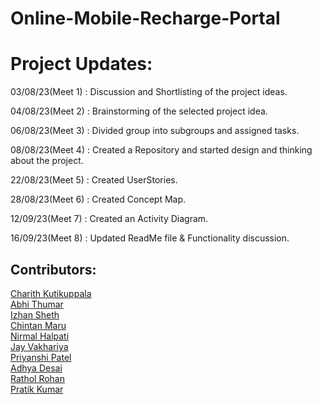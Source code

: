 # Online-Mobile-Recharge-Portal

# Project Updates:

03/08/23(Meet 1) : Discussion and Shortlisting of the project ideas. 

04/08/23(Meet 2) : Brainstorming of the selected project idea.  

06/08/23(Meet 3) : Divided group into subgroups and assigned tasks.  

08/08/23(Meet 4) : Created a Repository and started design and thinking about the project.  

22/08/23(Meet 5) : Created UserStories.  

28/08/23(Meet 6) : Created Concept Map.  

12/09/23(Meet 7) : Created an Activity Diagram.  

16/09/23(Meet 8) : Updated ReadMe file & Functionality discussion.  

## Contributors:

[Charith Kutikuppala](https://github.com/itsmeck24)  
[Abhi Thumar](https://github.com/AbhiThumar)    
[Izhan Sheth](https://github.com/Izhansheth)       
[Chintan Maru](https://github.com/chin22maru)   
[Nirmal Halpati](https://github.com/38nirmal)    
[Jay Vakhariya](https://github.com/Vakhariya)     
[Priyanshi Patel](https://github.com/Priyanshi-1301)    
[Adhya Desai](https://github.com/adhyadesai)    
[Rathol Rohan](https://github.com/202101098)    
[Pratik Kumar](https://github.com/Pratik1114)    
   



